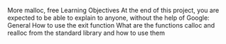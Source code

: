 More malloc, free
Learning Objectives
	At the end of this project, you are expected to be able to explain to anyone, without the help of Google:
General
	How to use the exit function
	What are the functions calloc and realloc from the standard library and how to use them
